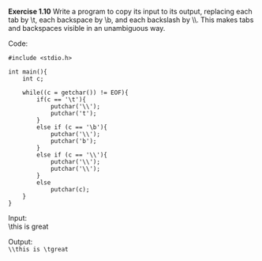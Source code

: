 **Exercise 1.10**
Write a program to copy its input to its output, replacing each tab by \t, each backspace by \b, and each backslash by \\\\. This makes tabs and backspaces visible in an unambiguous way.

Code:
```
#include <stdio.h>

int main(){
    int c;

    while((c = getchar()) != EOF){
        if(c == '\t'){
            putchar('\\');
            putchar('t');
        }
        else if (c == '\b'){
            putchar('\\');
            putchar('b');
        }
        else if (c == '\\'){
            putchar('\\');
            putchar('\\');
        }
        else
            putchar(c);
    }
}
```

Input:  
\this is        great

Output:  
`\\this is \tgreat`
